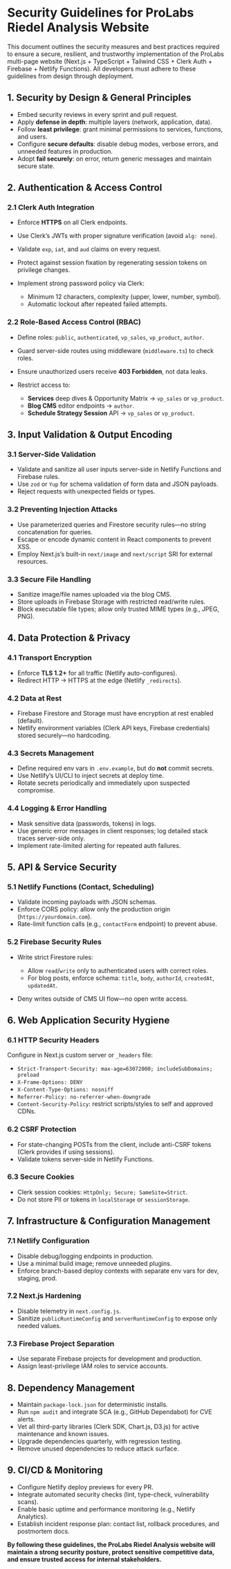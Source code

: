 # Security Guidelines for ProLabs Riedel Analysis Website

This document outlines the security measures and best practices required to ensure a secure, resilient, and trustworthy implementation of the ProLabs multi-page website (Next.js + TypeScript + Tailwind CSS + Clerk Auth + Firebase + Netlify Functions). All developers must adhere to these guidelines from design through deployment.

## 1. Security by Design & General Principles

*   Embed security reviews in every sprint and pull request.
*   Apply **defense in depth**: multiple layers (network, application, data).
*   Follow **least privilege**: grant minimal permissions to services, functions, and users.
*   Configure **secure defaults**: disable debug modes, verbose errors, and unneeded features in production.
*   Adopt **fail securely**: on error, return generic messages and maintain secure state.

## 2. Authentication & Access Control

### 2.1 Clerk Auth Integration

*   Enforce **HTTPS** on all Clerk endpoints.

*   Use Clerk’s JWTs with proper signature verification (avoid `alg: none`).

*   Validate `exp`, `iat`, and `aud` claims on every request.

*   Protect against session fixation by regenerating session tokens on privilege changes.

*   Implement strong password policy via Clerk:

    *   Minimum 12 characters, complexity (upper, lower, number, symbol).
    *   Automatic lockout after repeated failed attempts.

### 2.2 Role-Based Access Control (RBAC)

*   Define roles: `public`, `authenticated`, `vp_sales`, `vp_product`, `author`.

*   Guard server-side routes using middleware (`middleware.ts`) to check roles.

*   Ensure unauthorized users receive **403 Forbidden**, not data leaks.

*   Restrict access to:

    *   **Services** deep dives & Opportunity Matrix → `vp_sales` or `vp_product`.
    *   **Blog CMS** editor endpoints → `author`.
    *   **Schedule Strategy Session** API → `vp_sales` or `vp_product`.

## 3. Input Validation & Output Encoding

### 3.1 Server-Side Validation

*   Validate and sanitize all user inputs server-side in Netlify Functions and Firebase rules.
*   Use `zod` or `Yup` for schema validation of form data and JSON payloads.
*   Reject requests with unexpected fields or types.

### 3.2 Preventing Injection Attacks

*   Use parameterized queries and Firestore security rules—no string concatenation for queries.
*   Escape or encode dynamic content in React components to prevent XSS.
*   Employ Next.js’s built-in `next/image` and `next/script` SRI for external resources.

### 3.3 Secure File Handling

*   Sanitize image/file names uploaded via the blog CMS.
*   Store uploads in Firebase Storage with restricted read/write rules.
*   Block executable file types; allow only trusted MIME types (e.g., JPEG, PNG).

## 4. Data Protection & Privacy

### 4.1 Transport Encryption

*   Enforce **TLS 1.2+** for all traffic (Netlify auto-configures).
*   Redirect HTTP → HTTPS at the edge (Netlify `_redirects`).

### 4.2 Data at Rest

*   Firebase Firestore and Storage must have encryption at rest enabled (default).
*   Netlify environment variables (Clerk API keys, Firebase credentials) stored securely—no hardcoding.

### 4.3 Secrets Management

*   Define required env vars in `.env.example`, but do **not** commit secrets.
*   Use Netlify’s UI/CLI to inject secrets at deploy time.
*   Rotate secrets periodically and immediately upon suspected compromise.

### 4.4 Logging & Error Handling

*   Mask sensitive data (passwords, tokens) in logs.
*   Use generic error messages in client responses; log detailed stack traces server-side only.
*   Implement rate-limited alerting for repeated auth failures.

## 5. API & Service Security

### 5.1 Netlify Functions (Contact, Scheduling)

*   Validate incoming payloads with JSON schemas.
*   Enforce CORS policy: allow only the production origin (`https://yourdomain.com`).
*   Rate-limit function calls (e.g., `contactForm` endpoint) to prevent abuse.

### 5.2 Firebase Security Rules

*   Write strict Firestore rules:

    *   Allow `read`/`write` only to authenticated users with correct roles.
    *   For blog posts, enforce schema: `title`, `body`, `authorId`, `createdAt`, `updatedAt`.

*   Deny writes outside of CMS UI flow—no open write access.

## 6. Web Application Security Hygiene

### 6.1 HTTP Security Headers

Configure in Next.js custom server or `_headers` file:

*   `Strict-Transport-Security: max-age=63072000; includeSubDomains; preload`
*   `X-Frame-Options: DENY`
*   `X-Content-Type-Options: nosniff`
*   `Referrer-Policy: no-referrer-when-downgrade`
*   `Content-Security-Policy`: restrict scripts/styles to self and approved CDNs.

### 6.2 CSRF Protection

*   For state-changing POSTs from the client, include anti-CSRF tokens (Clerk provides if using sessions).
*   Validate tokens server-side in Netlify Functions.

### 6.3 Secure Cookies

*   Clerk session cookies: `HttpOnly; Secure; SameSite=Strict`.
*   Do not store PII or tokens in `localStorage` or `sessionStorage`.

## 7. Infrastructure & Configuration Management

### 7.1 Netlify Configuration

*   Disable debug/logging endpoints in production.
*   Use a minimal build image; remove unneeded plugins.
*   Enforce branch-based deploy contexts with separate env vars for dev, staging, prod.

### 7.2 Next.js Hardening

*   Disable telemetry in `next.config.js`.
*   Sanitize `publicRuntimeConfig` and `serverRuntimeConfig` to expose only needed values.

### 7.3 Firebase Project Separation

*   Use separate Firebase projects for development and production.
*   Assign least-privilege IAM roles to service accounts.

## 8. Dependency Management

*   Maintain `package-lock.json` for deterministic installs.
*   Run `npm audit` and integrate SCA (e.g., GitHub Dependabot) for CVE alerts.
*   Vet all third-party libraries (Clerk SDK, Chart.js, D3.js) for active maintenance and known issues.
*   Upgrade dependencies quarterly, with regression testing.
*   Remove unused dependencies to reduce attack surface.

## 9. CI/CD & Monitoring

*   Configure Netlify deploy previews for every PR.
*   Integrate automated security checks (lint, type-check, vulnerability scans).
*   Enable basic uptime and performance monitoring (e.g., Netlify Analytics).
*   Establish incident response plan: contact list, rollback procedures, and postmortem docs.

**By following these guidelines, the ProLabs Riedel Analysis website will maintain a strong security posture, protect sensitive competitive data, and ensure trusted access for internal stakeholders.**
